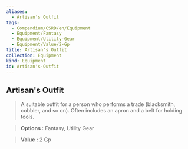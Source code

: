 ```yaml
---
aliases:
  - Artisan's Outfit
tags:
  - Compendium/CSRD/en/Equipment
  - Equipment/Fantasy
  - Equipment/Utility-Gear
  - Equipment/Value/2-Gp
title: Artisan's Outfit
collection: Equipment
kind: Equipment
id: Artisan's-Outfit
---
```

## Artisan's Outfit    
    
>A suitable outfit for a person who performs a trade (blacksmith, cobbler, and so on). Often includes an apron and a belt for holding tools.    
> **Options :** Fantasy, Utility Gear    
> **Value :** 2 Gp
